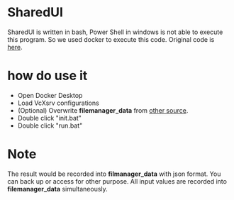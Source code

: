 # SharedUI
SharedUI is written in bash, Power Shell in windows is not able to execute this program. So we used docker to execute this code.
Original code is [here](https://github.com/IncandelaLab/SharedUI).

# how do use it
* Open Docker Desktop
* Load VcXsrv configurations
* (Optional) Overwrite **filemanager_data** from [other source](https://drive.google.com/drive/folders/1Geyf9KwpQOncLSZAvq2nZIrNbzvG-S12?usp=drive_link).
* Double click "init.bat"
* Double click "run.bat"


# Note
The result would be recorded into **filmanager_data** with json format. You can back up or access for other purpose. All input values are recorded into **filemanager_data** simultaneously.


